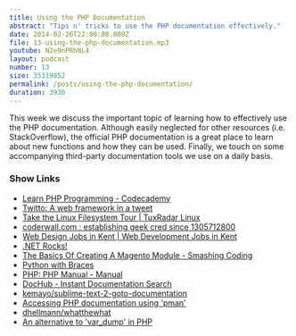 ```yaml
---
title: Using the PHP Documentation
abstract: "Tips n' tricks to use the PHP documentation effectively."
date: 2014-02-26T22:00:00.000Z
file: 13-using-the-php-documentation.mp3
youtube: N2e9nPRhNL4
layout: podcast
number: 13
size: 35319852
permalink: /posts/using-the-php-documentation/
duration: 3930
---
```


This week we discuss the important topic of learning how to effectively use the PHP documentation.
Although easily neglected for other resources (i.e. StackOverflow), the official PHP documentation is a great place to learn about new functions and how they can be used.
Finally, we touch on some accompanying third-party documentation tools we use on a daily basis.

### Show Links

- [Learn PHP Programming - Codecademy](http://www.codecademy.com/tracks/php)
- [Twitto: A web framework in a tweet](http://twitto.org/)
- [Take the Linux Filesystem Tour | TuxRadar Linux](http://tuxradar.com/content/take-linux-filesystem-tour/)
- [coderwall.com : establishing geek cred since 1305712800](https://coderwall.com/welcome)
- [Web Design Jobs in Kent | Web Development Jobs in Kent](http://webdesignjobsinkent.co.uk/)
- [.NET Rocks!](http://dotnetrocks.com/)
- [The Basics Of Creating A Magento Module - Smashing Coding](http://coding.smashingmagazine.com/2012/03/01/basics-creating-magento-module/)
- [Python with Braces](http://www.pythonb.org/)
- [PHP: PHP Manual - Manual](http://www.php.net/manual/en/)
- [DocHub - Instant Documentation Search](http://dochub.io/)
- [kemayo/sublime-text-2-goto-documentation](https://github.com/kemayo/sublime-text-2-goto-documentation)
- [Accessing PHP documentation using 'pman'](http://eddmann.com/posts/accessing-php-documentation-using-pman/)
- [dhellmann/whatthewhat](https://github.com/dhellmann/whatthewhat)
- [An alternative to 'var_dump' in PHP](http://eddmann.com/posts/an-alternative-to-var-dump-in-php/)
